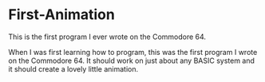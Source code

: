 # First-Animation
This is the first program I ever wrote on the Commodore 64.

When I was first learning how to program, this was the first program I wrote on the Commodore 64.  It should work on just about
any BASIC system and it should create a lovely little animation.

